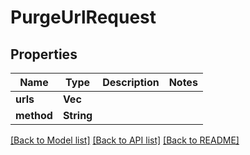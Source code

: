 # PurgeUrlRequest

## Properties

Name | Type | Description | Notes
------------ | ------------- | ------------- | -------------
**urls** | **Vec<String>** |  | 
**method** | **String** |  | 

[[Back to Model list]](../README.md#documentation-for-models) [[Back to API list]](../README.md#documentation-for-api-endpoints) [[Back to README]](../README.md)



